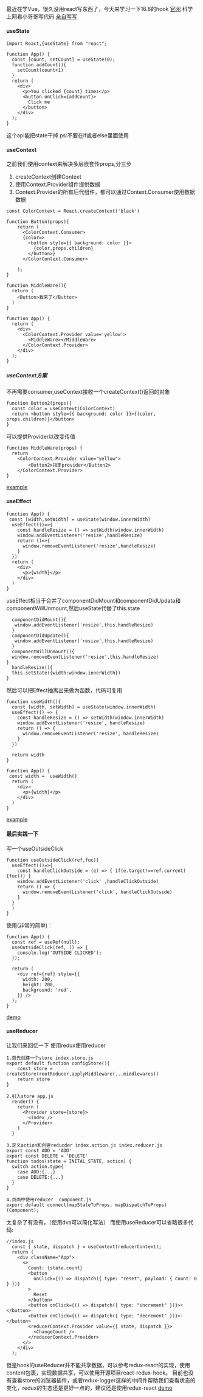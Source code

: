 最近在学Vue，很久没用react写东西了，今天来学习一下16.8的hook
[官网](https://reactjs.org/docs/hooks-intro.html) 科学上网看小哥哥写代码
[亲自写写](https://codesandbox.io/s/new)

#### useState
```
import React,{useState} from "react";

function App() {
  const [count, setCount] = useState(0);
  function addCount(){
    setCount(count+1)
  }
  return (
    <div>
      <p>You clicked {count} times</p>
      <button onClick={addCount}>
        Click me
      </button>
    </div>
  );
}
```
这个api能把state干掉
ps:不要在if或者else里面使用

#### useContext
之前我们使用context来解决多层嵌套传props,分三步
1. createContext创建Context 
2. 使用Context.Provider组件提供数据
3. Context.Provider的所有后代组件，都可以通过Context.Consumer使用数据数据
```
const ColorContext = React.createContext('black')

function Button(props){
    return (
      <ColorContext.Consumer>
      {color=>
        <button style={{ background: color }}>
          {color,props.children}
        </button>}
      </ColorContext.Consumer>
      
    );
}

function MiddleWare(){
  return (
    <Button>我来了</Button>
  )
}

function App() {
  return (
    <div>
      <ColorContext.Provider value='yellow'> 
        <MiddleWare></MiddleWare>
      </ColorContext.Provider>
    </div>
  );
}
```
##### useContext方案
不再需要consumer,useContext接收一个createContext()返回的对象
```
function Button2(props){
  const color = useContext(ColorContext)
  return <button style={{ background: color }}>{(color, props.children)}</button>
}
```
可以提供Provider以改变传值
```
function MiddleWare(props) {
  return 
    <ColorContext.Provider value="yellow">
        <Button2>指定provider</Button2>
    </ColorContext.Provider>
}

```

[example](https://codesandbox.io/s/rjqlj01lpm)

#### useEffect
```
function App() {
 const [width,setWidth] = useState(window.innerWidth)
  useEffect(()=>{
    const handleResize = () => setWidth(window.innerWidth)
    window.addEventListener('resize',handleResize)
    return ()=>{
      window.removeEventListener('resize',handleResize)
    }
  })
  return (
    <div>
      <p>{width}</p>
    </div>
  )
}
```
useEffect相当于合并了componentDidMount和componentDidUpdata和componentWillUnmount,然后useState代替了this.state
```
  componentDidMount(){
   window.addEventListener('resize',this.handleResize)
  }
  componentDidUpdate(){
   window.addEventListener('resize',this.handleResize)
  }
  componentWillUnmount(){
  window.removeEventListener('resize',this.handleResize)
}
  handleResize(){
  this.setState({width:window.innerWidth})
}

```
然后可以把Effect抽离出来做为函数，代码可复用
```
function useWidth(){
  const [width, setWidth] = useState(window.innerWidth)
  useEffect(() => {
    const handleResize = () => setWidth(window.innerWidth)
    window.addEventListener('resize', handleResize)
    return () => {
      window.removeEventListener('resize', handleResize)
    }
  })

  return width
}

function App() {
 const width =  useWidth()
  return (
    <div>
      <p>{width}</p>
    </div>
  )
}
```
[example](https://codesandbox.io/s/4rn18o6r00)

#### 最后实践一下
写一个useOutsideClick
```
function useOutsideClick(ref,fuc){
  useEffect(()=>{
    const handleClickOutside = (e) => { if(e.target!==ref.current){fuc()} }
    window.addEventListener('click' ,handleClickOutside)
    return () => {
      window.removeEventListener('click', handleClickOutside)
    }
  }
  )
}
```
使用(非常的简单)：
```
function App() {
  const ref = useRef(null);
  useOutsideClick(ref, () => {
    console.log('OUTSIDE CLICKED');
  });

  return (
    <div ref={ref} style={{
      width: 200,
      height: 200,
      background: 'red',
    }} />
  );
}
```
[demo](https://codesandbox.io/s/w70vjzm66l)

#### useReducer
让我们来回忆一下 使用redux使用reducer
```
1.首先创建一个store index.store.js
export default function configStore(){
    const store = createStore(rootReducer,applyMiddleware(...middlewares))
    return store
}

2.引入store app.js
  render() {
    return (
      <Provider store={store}>
        <Index />
      </Provider>
    )
  }

3.定义action和创建reducder index.action.js index.reducer.js
export const ADD = 'ADD'
export const DELETE = 'DELETE'
function todos(state = INITAL_STATE, action) {
  switch action.type{
    case ADD:{...}
    case DELETE:{...}
  }
}

4.页面中使用reducer  component.js
export default connect(mapStateToProps, mapDispatchToProps)(Component);
```
太复杂了有没有，（使用dva可以简化写法）
而使用useReducer可以省略很多代码:
```
//index.js
  const { state, dispatch } = useContext(reducerContext);
  return (
    <div className="App">
      <>
        Count: {state.count}
        <button
          onClick={() => dispatch({ type: "reset", payload: { count: 0 } })}
        >
          Reset
        </button>
        <button onClick={() => dispatch({ type: "increment" })}>+</button>
        <button onClick={() => dispatch({ type: "decrement" })}>-</button>
        <reducerContext.Provider value={{ state, dispatch }}>
          <ChangeCount />
        </reducerContext.Provider>
      </>
    </div>
  );
```
但是hook的useReducer并不能共享数据，可以参考redux-react的实现，使用content包裹，实现数据共享，可以使用开源项目react-redux-hook。
目前也没有查看store的浏览器插件，或者redux-logger这样的中间件帮助我们查看状态的变化，redux的生态还是更好一点的，建议还是使用redux-react
[demo](https://codesandbox.io/s/y0mol0m789)

